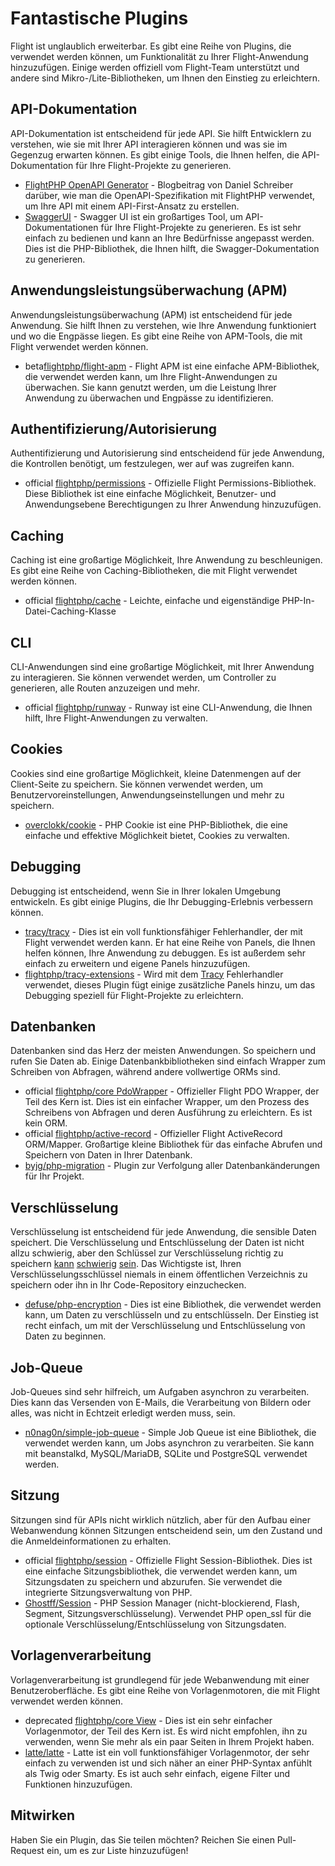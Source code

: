 # Fantastische Plugins

Flight ist unglaublich erweiterbar. Es gibt eine Reihe von Plugins, die verwendet werden können, um Funktionalität zu Ihrer Flight-Anwendung hinzuzufügen. Einige werden offiziell vom Flight-Team unterstützt und andere sind Mikro-/Lite-Bibliotheken, um Ihnen den Einstieg zu erleichtern.

## API-Dokumentation

API-Dokumentation ist entscheidend für jede API. Sie hilft Entwicklern zu verstehen, wie sie mit Ihrer API interagieren können und was sie im Gegenzug erwarten können. Es gibt einige Tools, die Ihnen helfen, die API-Dokumentation für Ihre Flight-Projekte zu generieren.

- [FlightPHP OpenAPI Generator](https://dev.to/danielsc/define-generate-and-implement-an-api-first-approach-with-openapi-generator-and-flightphp-1fb3) - Blogbeitrag von Daniel Schreiber darüber, wie man die OpenAPI-Spezifikation mit FlightPHP verwendet, um Ihre API mit einem API-First-Ansatz zu erstellen.
- [SwaggerUI](https://github.com/zircote/swagger-php) - Swagger UI ist ein großartiges Tool, um API-Dokumentationen für Ihre Flight-Projekte zu generieren. Es ist sehr einfach zu bedienen und kann an Ihre Bedürfnisse angepasst werden. Dies ist die PHP-Bibliothek, die Ihnen hilft, die Swagger-Dokumentation zu generieren.

## Anwendungsleistungsüberwachung (APM)

Anwendungsleistungsüberwachung (APM) ist entscheidend für jede Anwendung. Sie hilft Ihnen zu verstehen, wie Ihre Anwendung funktioniert und wo die Engpässe liegen. Es gibt eine Reihe von APM-Tools, die mit Flight verwendet werden können.
- <span class="badge bg-info">beta</span>[flightphp/flight-apm](/awesome-plugins/apm) - Flight APM ist eine einfache APM-Bibliothek, die verwendet werden kann, um Ihre Flight-Anwendungen zu überwachen. Sie kann genutzt werden, um die Leistung Ihrer Anwendung zu überwachen und Engpässe zu identifizieren.

## Authentifizierung/Autorisierung

Authentifizierung und Autorisierung sind entscheidend für jede Anwendung, die Kontrollen benötigt, um festzulegen, wer auf was zugreifen kann. 

- <span class="badge bg-primary">official</span> [flightphp/permissions](/awesome-plugins/permissions) - Offizielle Flight Permissions-Bibliothek. Diese Bibliothek ist eine einfache Möglichkeit, Benutzer- und Anwendungsebene Berechtigungen zu Ihrer Anwendung hinzuzufügen.

## Caching

Caching ist eine großartige Möglichkeit, Ihre Anwendung zu beschleunigen. Es gibt eine Reihe von Caching-Bibliotheken, die mit Flight verwendet werden können.

- <span class="badge bg-primary">official</span> [flightphp/cache](/awesome-plugins/php-file-cache) - Leichte, einfache und eigenständige PHP-In-Datei-Caching-Klasse

## CLI

CLI-Anwendungen sind eine großartige Möglichkeit, mit Ihrer Anwendung zu interagieren. Sie können verwendet werden, um Controller zu generieren, alle Routen anzuzeigen und mehr.

- <span class="badge bg-primary">official</span> [flightphp/runway](/awesome-plugins/runway) - Runway ist eine CLI-Anwendung, die Ihnen hilft, Ihre Flight-Anwendungen zu verwalten.

## Cookies

Cookies sind eine großartige Möglichkeit, kleine Datenmengen auf der Client-Seite zu speichern. Sie können verwendet werden, um Benutzervoreinstellungen, Anwendungseinstellungen und mehr zu speichern.

- [overclokk/cookie](/awesome-plugins/php-cookie) - PHP Cookie ist eine PHP-Bibliothek, die eine einfache und effektive Möglichkeit bietet, Cookies zu verwalten.

## Debugging

Debugging ist entscheidend, wenn Sie in Ihrer lokalen Umgebung entwickeln. Es gibt einige Plugins, die Ihr Debugging-Erlebnis verbessern können.

- [tracy/tracy](/awesome-plugins/tracy) - Dies ist ein voll funktionsfähiger Fehlerhandler, der mit Flight verwendet werden kann. Er hat eine Reihe von Panels, die Ihnen helfen können, Ihre Anwendung zu debuggen. Es ist außerdem sehr einfach zu erweitern und eigene Panels hinzuzufügen.
- [flightphp/tracy-extensions](/awesome-plugins/tracy-extensions) - Wird mit dem [Tracy](/awesome-plugins/tracy) Fehlerhandler verwendet, dieses Plugin fügt einige zusätzliche Panels hinzu, um das Debugging speziell für Flight-Projekte zu erleichtern.

## Datenbanken

Datenbanken sind das Herz der meisten Anwendungen. So speichern und rufen Sie Daten ab. Einige Datenbankbibliotheken sind einfach Wrapper zum Schreiben von Abfragen, während andere vollwertige ORMs sind.

- <span class="badge bg-primary">official</span> [flightphp/core PdoWrapper](/awesome-plugins/pdo-wrapper) - Offizieller Flight PDO Wrapper, der Teil des Kern ist. Dies ist ein einfacher Wrapper, um den Prozess des Schreibens von Abfragen und deren Ausführung zu erleichtern. Es ist kein ORM.
- <span class="badge bg-primary">official</span> [flightphp/active-record](/awesome-plugins/active-record) - Offizieller Flight ActiveRecord ORM/Mapper. Großartige kleine Bibliothek für das einfache Abrufen und Speichern von Daten in Ihrer Datenbank.
- [byjg/php-migration](/awesome-plugins/migrations) - Plugin zur Verfolgung aller Datenbankänderungen für Ihr Projekt.

## Verschlüsselung

Verschlüsselung ist entscheidend für jede Anwendung, die sensible Daten speichert. Die Verschlüsselung und Entschlüsselung der Daten ist nicht allzu schwierig, aber den Schlüssel zur Verschlüsselung richtig zu speichern [kann](https://stackoverflow.com/questions/6767839/where-should-i-store-an-encryption-key-for-php#:~:text=Write%20a%20php%20config%20file%20and%20store%20it,folder%20is%20not%20accessible%20to%20the%20end%20user.) [schwierig](https://www.reddit.com/r/PHP/comments/luqsn/the_encryption_key_where_do_you_store_it/) [sein](https://security.stackexchange.com/questions/48047/location-to-store-an-encryption-key). Das Wichtigste ist, Ihren Verschlüsselungsschlüssel niemals in einem öffentlichen Verzeichnis zu speichern oder ihn in Ihr Code-Repository einzuchecken.

- [defuse/php-encryption](/awesome-plugins/php-encryption) - Dies ist eine Bibliothek, die verwendet werden kann, um Daten zu verschlüsseln und zu entschlüsseln. Der Einstieg ist recht einfach, um mit der Verschlüsselung und Entschlüsselung von Daten zu beginnen.

## Job-Queue

Job-Queues sind sehr hilfreich, um Aufgaben asynchron zu verarbeiten. Dies kann das Versenden von E-Mails, die Verarbeitung von Bildern oder alles, was nicht in Echtzeit erledigt werden muss, sein.

- [n0nag0n/simple-job-queue](/awesome-plugins/simple-job-queue) - Simple Job Queue ist eine Bibliothek, die verwendet werden kann, um Jobs asynchron zu verarbeiten. Sie kann mit beanstalkd, MySQL/MariaDB, SQLite und PostgreSQL verwendet werden.

## Sitzung

Sitzungen sind für APIs nicht wirklich nützlich, aber für den Aufbau einer Webanwendung können Sitzungen entscheidend sein, um den Zustand und die Anmeldeinformationen zu erhalten.

- <span class="badge bg-primary">official</span> [flightphp/session](/awesome-plugins/session) - Offizielle Flight Session-Bibliothek. Dies ist eine einfache Sitzungsbibliothek, die verwendet werden kann, um Sitzungsdaten zu speichern und abzurufen. Sie verwendet die integrierte Sitzungsverwaltung von PHP.
- [Ghostff/Session](/awesome-plugins/ghost-session) - PHP Session Manager (nicht-blockierend, Flash, Segment, Sitzungsverschlüsselung). Verwendet PHP open_ssl für die optionale Verschlüsselung/Entschlüsselung von Sitzungsdaten.

## Vorlagenverarbeitung

Vorlagenverarbeitung ist grundlegend für jede Webanwendung mit einer Benutzeroberfläche. Es gibt eine Reihe von Vorlagenmotoren, die mit Flight verwendet werden können.

- <span class="badge bg-warning">deprecated</span> [flightphp/core View](/learn#views) - Dies ist ein sehr einfacher Vorlagenmotor, der Teil des Kern ist. Es wird nicht empfohlen, ihn zu verwenden, wenn Sie mehr als ein paar Seiten in Ihrem Projekt haben.
- [latte/latte](/awesome-plugins/latte) - Latte ist ein voll funktionsfähiger Vorlagenmotor, der sehr einfach zu verwenden ist und sich näher an einer PHP-Syntax anfühlt als Twig oder Smarty. Es ist auch sehr einfach, eigene Filter und Funktionen hinzuzufügen.

## Mitwirken

Haben Sie ein Plugin, das Sie teilen möchten? Reichen Sie einen Pull-Request ein, um es zur Liste hinzuzufügen!